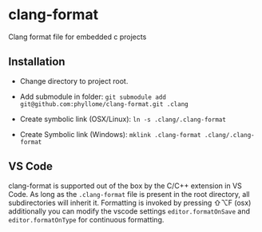 # clang-format
Clang format file for embedded c projects

## Installation

* Change directory to project root.

* Add submodule in folder: `git submodule add git@github.com:phyllome/clang-format.git .clang`

* Create symbolic link (OSX/Linux): `ln -s .clang/.clang-format`
* Create Symbolic link (Windows): `mklink .clang-format .clang/.clang-format`

## VS Code

clang-format is supported out of the box by the C/C++ extension in VS Code. As long as the `.clang-format` file is present in the root directory, all subdirectories will inherit it.  Formatting is invoked by pressing  ⇧⌥F (osx) additionally you can modify the vscode settings `editor.formatOnSave` and `editor.formatOnType` for continuous formatting.
